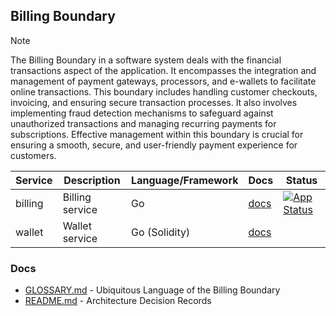 ## Billing Boundary

> [!NOTE]
> The Billing Boundary in a software system deals with the financial transactions aspect of the application. 
> It encompasses the integration and management of payment gateways, processors, and e-wallets to facilitate online 
> transactions. This boundary includes handling customer checkouts, invoicing, and ensuring secure transaction processes. 
> It also involves implementing fraud detection mechanisms to safeguard against unauthorized transactions and managing 
> recurring payments for subscriptions. Effective management within this boundary is crucial for ensuring a smooth, 
> secure, and user-friendly payment experience for customers.

| Service      | Description          | Language/Framework | Docs                                                  | Status                                                                                                                                                            |
|--------------|----------------------|--------------------|-------------------------------------------------------|-------------------------------------------------------------------------------------------------------------------------------------------------------------------|
| billing      | Billing service      | Go                 | [docs](./boundaries/billing/billing/README.md)         | [![App Status](https://argo.shortlink.best/api/badge?name=shortlink-billing&revision=true)](https://argo.shortlink.best/applications/shortlink-billing)           |
| wallet       | Wallet service       | Go (Solidity)      | [docs](./boundaries/billing/wallet/README.md)          |                                                                                                                                                                   |

### Docs

- [GLOSSARY.md](./GLOSSARY.md) - Ubiquitous Language of the Billing Boundary
- [README.md](./docs/ADR/README.md) - Architecture Decision Records
